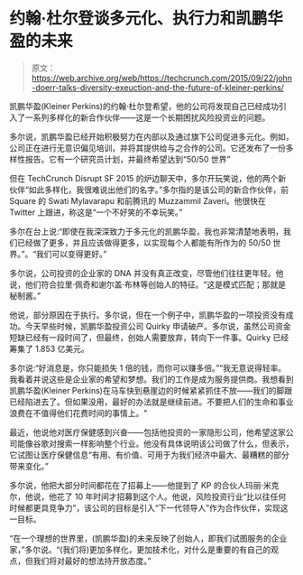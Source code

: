 # 约翰·杜尔登谈多元化、执行力和凯鹏华盈的未来

> 原文：<https://web.archive.org/web/https://techcrunch.com/2015/09/22/john-doerr-talks-diversity-exeuction-and-the-future-of-kleiner-perkins/>

凯鹏华盈(Kleiner Perkins)的约翰·杜尔登希望，他的公司将发现自己已经成功引入了一系列多样化的新合作伙伴——这是一个长期困扰风险投资业的问题。

多尔说，凯鹏华盈已经开始积极努力在内部以及通过旗下公司促进多元化。例如，公司正在进行无意识偏见培训，并将其提供给与之合作的公司。它还发布了一份多样性报告。它有一个研究员计划，并最终希望达到“50/50 世界”

但在 TechCrunch Disrupt SF 2015 的炉边聊天中，多尔开玩笑说，他的两个新伙伴“如此多样化，我很难说出他们的名字。”多尔指的是该公司的新合作伙伴，前 Square 的 Swati Mylavarapu 和前腾讯的 Muzzammil Zaveri。他很快在 Twitter 上跟进，称这是“一个不好笑的不幸玩笑。”

多尔在台上说:“即使在我深深致力于多元化的凯鹏华盈，我也非常清楚地表明，我们已经做了更多，并且应该做得更多，以实现每个人都能有所作为的 50/50 世界。”。“我们可以变得更好。”

多尔说，公司投资的企业家的 DNA 并没有真正改变，尽管他们往往更年轻。他说，他们符合拉里·佩奇和谢尔盖·布林等创始人的特征。“这是模式匹配；那就是秘制酱。”

他说，部分原因在于执行。多尔说，但在一个例子中，凯鹏华盈的一项投资没有成功。今天早些时候，凯鹏华盈投资公司 Quirky 申请破产。多尔说，虽然公司资金短缺已经有一段时间了，但最终，创始人需要放弃，转向下一件事。Quirky 已经筹集了 1.853 亿美元。

多尔说:“好消息是，你只能损失 1 倍的钱，而你可以赚多倍。”“我无意说得轻率。我看着并说这些是企业家的希望和梦想。我们的工作是成为服务提供商。我想看到凯鹏华盈(Kleiner Perkins)在马车快到悬崖边的时候紧紧抓住不放——我们的脚跟已经陷进去了。但如果没用，最好的办法就是继续前进。不要把人们的生命和事业浪费在不值得他们花费时间的事情上。"

最近，他说他对医疗保健感到兴奋——包括他投资的一家隐形公司，他希望这家公司能像谷歌对搜索一样影响整个行业。他没有具体说明该公司做了什么，但表示，它试图让医疗保健信息“有用、有价值、可用于为我们经济中最大、最糟糕的部分带来变化。”

多尔说，他把大部分时间都花在了招募上——他提到了 KP 的合伙人玛丽·米克尔，他说，他花了 10 年时间才招募到这个人。他说，风险投资行业“比以往任何时候都更具竞争力”，该公司的目标是引入“下一代领导人”作为合作伙伴，实现这一目标。

“在一个理想的世界里，(凯鹏华盈)的未来反映了创始人，即我们试图服务的企业家，”多尔说。“(我们将)更加多样化，更加技术化，对什么是重要的有自己的观点，但我们将对最好的想法持开放态度。”